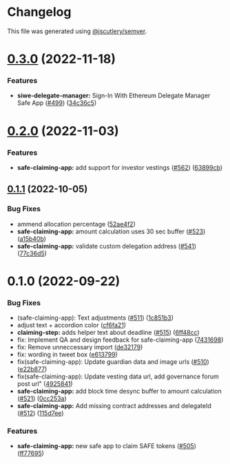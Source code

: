 # Changelog

This file was generated using [@jscutlery/semver](https://github.com/jscutlery/semver).

# [0.3.0](https://github.com/safe-global/safe-react-apps/compare/safe-claiming-app-0.2.0...safe-claiming-app-0.3.0) (2022-11-18)


### Features

* **siwe-delegate-manager:** Sign-In With Ethereum Delegate Manager Safe App ([#499](https://github.com/safe-global/safe-react-apps/issues/499)) ([34c36c5](https://github.com/safe-global/safe-react-apps/commit/34c36c580300672c6366ad2d534de0a3b1534058))



# [0.2.0](https://github.com/safe-global/safe-react-apps/compare/safe-claiming-app-0.1.1...safe-claiming-app-0.2.0) (2022-11-03)


### Features

* **safe-claiming-app:** add support for investor vestings ([#562](https://github.com/safe-global/safe-react-apps/issues/562)) ([63899cb](https://github.com/safe-global/safe-react-apps/commit/63899cb032d30db8aa90c8ebc5e4dd7026038246))



## [0.1.1](https://github.com/safe-global/safe-react-apps/compare/safe-claiming-app-0.1.0...safe-claiming-app-0.1.1) (2022-10-05)


### Bug Fixes

* ammend allocation percentage ([52ae4f2](https://github.com/safe-global/safe-react-apps/commit/52ae4f27e574a34c827fe61eaa59ab683bc7014f))
* **safe-claiming-app:** amount calculation uses 30 sec buffer ([#523](https://github.com/safe-global/safe-react-apps/issues/523)) ([a15b40b](https://github.com/safe-global/safe-react-apps/commit/a15b40b67ae411df75a3800925764eb4c7fa2b9b))
* **safe-claiming-app:** validate custom delegation address ([#541](https://github.com/safe-global/safe-react-apps/issues/541)) ([77c36d5](https://github.com/safe-global/safe-react-apps/commit/77c36d51dfbdef0e54c1cdec452c92a7931f9a18))



# 0.1.0 (2022-09-22)


### Bug Fixes

* (safe-claiming-app): Text adjustments ([#511](https://github.com/safe-global/safe-react-apps/issues/511)) ([1c851b3](https://github.com/safe-global/safe-react-apps/commit/1c851b374224a4884985f4defddc60786a9a56a9))
* adjust text + accordion color ([cf6fa21](https://github.com/safe-global/safe-react-apps/commit/cf6fa212eb2b83c865341739e2c84368c5f006bf))
* **claiming-step:** adds helper text about deadline ([#515](https://github.com/safe-global/safe-react-apps/issues/515)) ([6ff48cc](https://github.com/safe-global/safe-react-apps/commit/6ff48cc706ab80c4ba0efaf718b1e7f2019ee464))
* fix: Implement QA and design feedback for safe-claiming-app ([7431698](https://github.com/safe-global/safe-react-apps/commit/7431698ed22888695a375466dcceeaff9d279dd5))
* fix: Remove unneccessary import ([de32179](https://github.com/safe-global/safe-react-apps/commit/de32179cd78b33d0d05f2eaec28b19a38d4975b3))
* fix: wording in tweet box ([e613799](https://github.com/safe-global/safe-react-apps/commit/e6137995bb1fb1f48d11f334b5cbc46fc65db7c3))
* fix(safe-claiming-app): Update guardian data and image urls ([#510](https://github.com/safe-global/safe-react-apps/issues/510)) ([e22b877](https://github.com/safe-global/safe-react-apps/commit/e22b877ee41a13f3e5ff73fe564de7123da2fefa))
* fix(safe-claiming-app): Update vesting data url, add governance forum post url" ([4925841](https://github.com/safe-global/safe-react-apps/commit/4925841470769f1d5c6b8dd1bbe110fe94f1e402))
* **safe-claiming-app:** add block time desync buffer to amount calculation ([#521](https://github.com/safe-global/safe-react-apps/issues/521)) ([0cc253a](https://github.com/safe-global/safe-react-apps/commit/0cc253a270e44aca625be43a62dbea27c9c20697))
* **safe-claiming-app:** Add missing contract addresses and delegateId ([#512](https://github.com/safe-global/safe-react-apps/issues/512)) ([115d7ee](https://github.com/safe-global/safe-react-apps/commit/115d7eef645fc431e14d0abe262a8ba9ac3dd3de))


### Features

* **safe-claiming-app:** new safe app to claim SAFE tokens ([#505](https://github.com/safe-global/safe-react-apps/issues/505)) ([ff77695](https://github.com/safe-global/safe-react-apps/commit/ff7769526c8c4271cd667413e0730d68ad351cf8))
